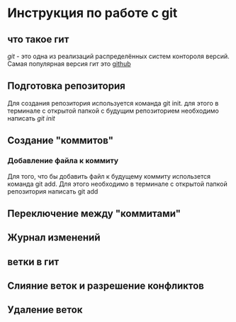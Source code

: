 # Инструкция по работе с git

## что такое гит
*git* - это одна из реализаций распределённых систем контороля версий. Самая популярная версия гит это [github](https://github.com/)
## Подготовка репозитория
Для создания репозитория используется команда git init. для этого в терминале с открытой папкой с будущим репозиторием необходимо написать *git init*

## Создание "коммитов"
### Добавление файла к коммиту
Для того, что бы добавить файл к будущему коммиту использется команда git add. Для этого необходимо в терминале с открытой папкой репозитория написать git add

## Переключение между "коммитами"

## Журнал изменений 

## ветки в гит

## Слияние веток и разрешение конфликтов

## Удаление веток